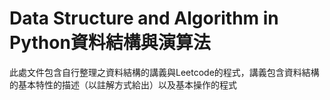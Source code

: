**Data Structure and Algorithm in Python資料結構與演算法**
====
此處文件包含自行整理之資料結構的講義與Leetcode的程式，講義包含資料結構的基本特性的描述（以註解方式給出）以及基本操作的程式  

